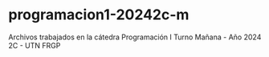# programacion1-20242c-m
Archivos trabajados en la cátedra Programación I Turno Mañana - Año 2024 2C - UTN FRGP
